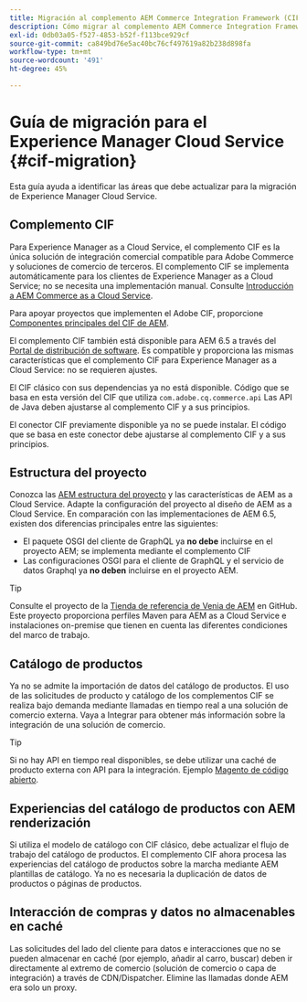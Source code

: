 ```yaml
---
title: Migración al complemento AEM Commerce Integration Framework (CIF)
description: Cómo migrar al complemento AEM Commerce Integration Framework (CIF) desde una versión antigua
exl-id: 0db03a05-f527-4853-b52f-f113bce929cf
source-git-commit: ca849bd76e5ac40bc76cf497619a82b238d898fa
workflow-type: tm+mt
source-wordcount: '491'
ht-degree: 45%

---
```


# Guía de migración para el Experience Manager Cloud Service {#cif-migration}

Esta guía ayuda a identificar las áreas que debe actualizar para la migración de Experience Manager Cloud Service.

## Complemento CIF

Para Experience Manager as a Cloud Service, el complemento CIF es la única solución de integración comercial compatible para Adobe Commerce y soluciones de comercio de terceros. El complemento CIF se implementa automáticamente para los clientes de Experience Manager as a Cloud Service; no se necesita una implementación manual. Consulte [Introducción a AEM Commerce as a Cloud Service](getting-started.md).

Para apoyar proyectos que implementen el Adobe CIF, proporcione [Componentes principales del CIF de AEM](https://github.com/adobe/aem-core-cif-components).

El complemento CIF también está disponible para AEM 6.5 a través del [Portal de distribución de software](https://experience.adobe.com/#/downloads/content/software-distribution/es/aem.html). Es compatible y proporciona las mismas características que el complemento CIF para Experience Manager as a Cloud Service: no se requieren ajustes.

El CIF clásico con sus dependencias ya no está disponible. Código que se basa en esta versión del CIF que utiliza `com.adobe.cq.commerce.api` Las API de Java deben ajustarse al complemento CIF y a sus principios.

El conector CIF previamente disponible ya no se puede instalar. El código que se basa en este conector debe ajustarse al complemento CIF y a sus principios.

## Estructura del proyecto

Conozca las [AEM estructura del proyecto](https://experienceleague.adobe.com/docs/experience-manager-cloud-service/implementing/developing/aem-project-content-package-structure.html?lang=es) y las características de AEM as a Cloud Service. Adapte la configuración del proyecto al diseño de AEM as a Cloud Service.
En comparación con las implementaciones de AEM 6.5, existen dos diferencias principales entre las siguientes:

* El paquete OSGI del cliente de GraphQL ya **no debe** incluirse en el proyecto AEM; se implementa mediante el complemento CIF
* Las configuraciones OSGI para el cliente de GraphQL y el servicio de datos Graphql ya **no deben** incluirse en el proyecto AEM.

>[!TIP]
>
>Consulte el proyecto de la [Tienda de referencia de Venia de AEM](https://github.com/adobe/aem-cif-guides-venia) en GitHub. Este proyecto proporciona perfiles Maven para AEM as a Cloud Service e instalaciones on-premise que tienen en cuenta las diferentes condiciones del marco de trabajo.

## Catálogo de productos

Ya no se admite la importación de datos del catálogo de productos. El uso de las solicitudes de producto y catálogo de los complementos CIF se realiza bajo demanda mediante llamadas en tiempo real a una solución de comercio externa. Vaya a Integrar para obtener más información sobre la integración de una solución de comercio.

>[!TIP]
>
>Si no hay API en tiempo real disponibles, se debe utilizar una caché de producto externa con API para la integración. Ejemplo [Magento de código abierto](https://business.adobe.com/products/magento/open-source.html).

## Experiencias del catálogo de productos con AEM renderización

Si utiliza el modelo de catálogo con CIF clásico, debe actualizar el flujo de trabajo del catálogo de productos. El complemento CIF ahora procesa las experiencias del catálogo de productos sobre la marcha mediante AEM plantillas de catálogo. Ya no es necesaria la duplicación de datos de productos o páginas de productos.

## Interacción de compras y datos no almacenables en caché

Las solicitudes del lado del cliente para datos e interacciones que no se pueden almacenar en caché (por ejemplo, añadir al carro, buscar) deben ir directamente al extremo de comercio (solución de comercio o capa de integración) a través de CDN/Dispatcher. Elimine las llamadas donde AEM era solo un proxy.
